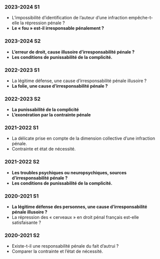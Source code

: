 ### 2023-2024 S1
- L’impossibilité d’identification de l’auteur d’une infraction empêche-t-elle la répression pénale ?
- **Le « fou » est-il irresponsable pénalement ?**
### 2023-2024 S2
- **L’erreur de droit, cause illusoire d’irresponsabilité pénale ?**
- **Les conditions de punissabilité de la complicité.**
### 2022-2023 S1
- La légitime défense, une cause d’irresponsabilité pénale illusoire ?
- **La folie, une cause d’irresponsabilité pénale ?**
### 2022-2023 S2
- **La punissabilité de la complicité**
- **L’exonération par la contrainte pénale**
### 2021-2022 S1
- La délicate prise en compte de la dimension collective d’une infraction pénale.
- Contrainte et état de nécessité.
### 2021-2022 S2
- **Les troubles psychiques ou neuropsychiques, sources d’irresponsabilité pénale ?**
- **Les conditions de punissabilité de la complicité.**
### 2020-2021 S1
- **La légitime défense des personnes, une cause d’irresponsabilité pénale illusoire ?**
- La répression des « cerveaux » en droit pénal français est-elle satisfaisante ?
### 2020-2021 S2
- Existe-t-il une responsabilité pénale du fait d’autrui ?
- Comparer la contrainte et l’état de nécessité.